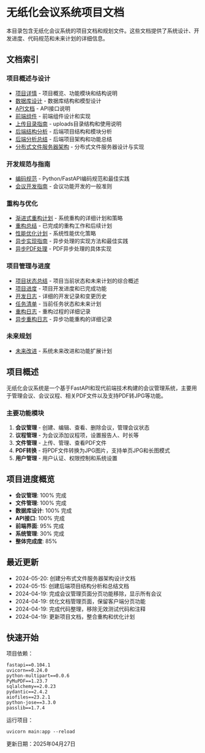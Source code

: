 # 无纸化会议系统项目文档

本目录包含无纸化会议系统的项目文档和规划文件。这些文档提供了系统设计、开发进度、代码规范和未来计划的详细信息。

## 文档索引

### 项目概述与设计
- [项目详情](./project.md) - 项目概览、功能模块和结构说明
- [数据库设计](./database_design.md) - 数据库结构和模型设计
- [API文档](./api_documentation.md) - API接口说明
- [前端组件](./frontend_components.md) - 前端组件设计和实现
- [上传目录指南](./uploads_directory_guide.md) - uploads目录结构和使用说明
- [后端结构分析](./backend_structure_analysis.md) - 后端项目结构和模块分析
- [后端分析总结](./backend_analysis_summary.md) - 后端项目架构和功能总结
- [分布式文件服务器架构](./distributed_file_server_architecture.md) - 分布式文件服务器设计与实现

### 开发规范与指南
- [编码规范](./coding_standards.md) - Python/FastAPI编码规范和最佳实践
- [会议开发指南](./meeting_development_guidelines.md) - 会议功能开发的一般准则

### 重构与优化
- [渐进式重构计划](./progressive_refactoring_plan.md) - 系统重构的详细计划和策略
- [重构总结](./refactoring_summary.md) - 已完成的重构工作和后续计划
- [性能优化计划](./performance_optimization_plan.md) - 系统性能优化策略
- [异步实现指南](./async_implementation_guide.md) - 异步处理的实现方法和最佳实践
- [异步PDF处理](./async_pdf_processing.md) - PDF异步处理的具体实现

### 项目管理与进度
- [项目状态总结](./project_status_summary.md) - 项目当前状态和未来计划的综合概述
- [项目进度](./project_progress.md) - 项目开发进度和已完成功能
- [开发日志](./development_log.md) - 详细的开发记录和变更历史
- [任务清单](./tasks_todo.md) - 当前任务状态和未来计划
- [重构日志](./refactoring_log.md) - 重构过程的详细记录
- [异步重构日志](./refactoring_log_async.md) - 异步功能重构的详细记录

### 未来规划
- [未来改进](./future_improvements.md) - 系统未来改进和功能扩展计划

## 项目概述

无纸化会议系统是一个基于FastAPI和现代前端技术构建的会议管理系统，主要用于管理会议、会议议程、相关PDF文件以及支持PDF转JPG等功能。

### 主要功能模块

1. **会议管理** - 创建、编辑、查看、删除会议，管理会议状态
2. **议程管理** - 为会议添加议程项，设置报告人、时长等
3. **文件管理** - 上传、管理、查看PDF文件
4. **PDF转换** - 将PDF文件转换为JPG图片，支持单页JPG和长图模式
5. **用户管理** - 用户认证、权限控制和系统设置

## 项目进度概览

- **会议管理**: 100% 完成
- **文件管理**: 100% 完成
- **数据库设计**: 100% 完成
- **API接口**: 100% 完成
- **前端界面**: 95% 完成
- **系统管理**: 30% 完成
- **整体完成度**: 85%

## 最近更新

- 2024-05-20: 创建分布式文件服务器架构设计文档
- 2024-05-15: 创建后端项目结构分析和总结文档
- 2024-04-19: 完成会议管理页面分页功能移除，显示所有会议
- 2024-04-19: 优化文档管理页面，保留客户端分页功能
- 2024-04-19: 完成代码整理，移除无效测试代码和注释
- 2024-04-19: 更新项目文档，整合重构和优化计划

## 快速开始

项目依赖：
```
fastapi==0.104.1
uvicorn==0.24.0
python-multipart==0.0.6
PyMuPDF==1.23.7
sqlalchemy==2.0.23
pydantic==2.4.2
aiofiles==23.2.1
python-jose==3.3.0
passlib==1.7.4
```

运行项目：
```
uvicorn main:app --reload
```

更新日期：2025年04月27日

